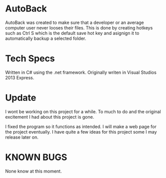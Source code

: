 AutoBack
========
AutoBack was created to make sure that a developer or an average computer user never looses their files.
This is done by creating hotkeys such as Ctrl S which is the default save hot key and asignign it to
automatically backup a selected folder.


Tech Specs
==========
Written in C# using the .net framework. 
Originally writen in Visual Studios 2013 Express. 


Update
======
I wont be working on this project for a while. To much to do and the original excitement I had about this project
is gone.  

I fixed the program so it functions as intended. I will make a web page for the project eventually. I have quite a few ideas for this project
some I may release later on. 


KNOWN BUGS
==========
None know at this moment. 
